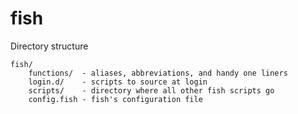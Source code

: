 # fish

Directory structure 

    fish/
        functions/  - aliases, abbreviations, and handy one liners
        login.d/    - scripts to source at login
        scripts/    - directory where all other fish scripts go
        config.fish - fish's configuration file

